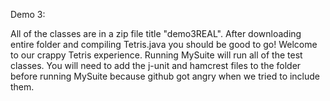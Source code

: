 Demo 3:

All of the classes are in a zip file title "demo3REAL".  After downloading entire folder and compiling Tetris.java you should be good to go!  Welcome to our crappy Tetris experience.  Running MySuite will run all of the test classes.  You will need to add the j-unit and hamcrest files to the folder before running MySuite because github got angry when we tried to include them.

